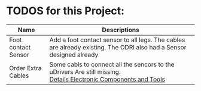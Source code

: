 # TODOS for this Project:

|Name|Descriptions|
|----|----|
|Foot contact Sensor|Add a foot contact sensor to all legs. The cables are already existing. The ODRI also had a Sensor designed already|
|Order Extra Cables|Some cabls to connect all the sencors to the uDrivers Are still missing. <br>[Details Electronic Components and Tools](https://github.com/open-dynamic-robot-initiative/open_robot_actuator_hardware/blob/master/electronics/details/details_components.md#hirose-df13-crimp-terminals)


<!--Test->